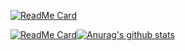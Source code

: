 
[![ReadMe Card](https://github-readme-stats.vercel.app/api/pin/?username=liufg520&repo=Blogs&theme=vue)](https://github.com/liufg520/Blogs)

[![ReadMe Card](https://github-readme-stats.vercel.app/api/pin/?username=liufg520&repo=Hexo-Sakura-CDN&theme=vue)](https://github.com/liufg520/Hexo-Sakura-CDN)[![Anurag's github stats](https://github-readme-stats.vercel.app/api?username=liufg520&count_private=true&show_icons=true&theme=buefy)](https://github.com/liufg520/github-readme-stats)


